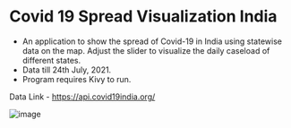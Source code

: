 # Covid 19 Spread Visualization India
- An application to show the spread of Covid-19 in India using statewise data on the map. Adjust the slider to visualize the daily caseload of different states.
- Data till 24th July, 2021.
- Program requires Kivy to run.

Data Link - https://api.covid19india.org/

![image](https://user-images.githubusercontent.com/65825273/127043362-bd9ad48f-ebbc-475c-8720-77ade363f39a.png)

